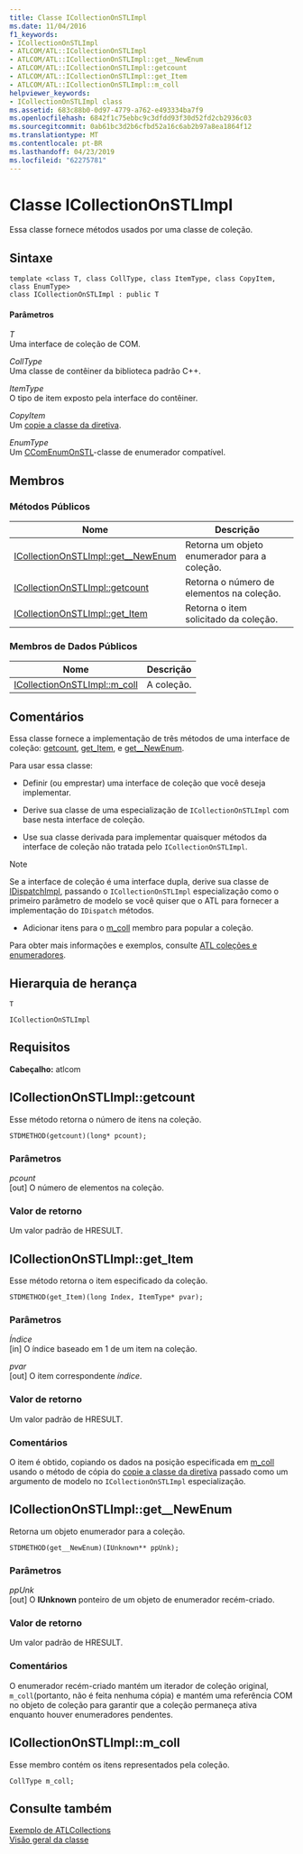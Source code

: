 ```yaml
---
title: Classe ICollectionOnSTLImpl
ms.date: 11/04/2016
f1_keywords:
- ICollectionOnSTLImpl
- ATLCOM/ATL::ICollectionOnSTLImpl
- ATLCOM/ATL::ICollectionOnSTLImpl::get__NewEnum
- ATLCOM/ATL::ICollectionOnSTLImpl::getcount
- ATLCOM/ATL::ICollectionOnSTLImpl::get_Item
- ATLCOM/ATL::ICollectionOnSTLImpl::m_coll
helpviewer_keywords:
- ICollectionOnSTLImpl class
ms.assetid: 683c88b0-0d97-4779-a762-e493334ba7f9
ms.openlocfilehash: 6842f1c75ebbc9c3dfdd93f30d52fd2cb2936c03
ms.sourcegitcommit: 0ab61bc3d2b6cfbd52a16c6ab2b97a8ea1864f12
ms.translationtype: MT
ms.contentlocale: pt-BR
ms.lasthandoff: 04/23/2019
ms.locfileid: "62275781"
---
```

# <a name="icollectiononstlimpl-class"></a>Classe ICollectionOnSTLImpl

Essa classe fornece métodos usados por uma classe de coleção.

## <a name="syntax"></a>Sintaxe

```
template <class T, class CollType, class ItemType, class CopyItem, class EnumType>
class ICollectionOnSTLImpl : public T
```

#### <a name="parameters"></a>Parâmetros

*T*<br/>
Uma interface de coleção de COM.

*CollType*<br/>
Uma classe de contêiner da biblioteca padrão C++.

*ItemType*<br/>
O tipo de item exposto pela interface do contêiner.

*CopyItem*<br/>
Um [copie a classe da diretiva](../../atl/atl-copy-policy-classes.md).

*EnumType*<br/>
Um [CComEnumOnSTL](../../atl/reference/ccomenumonstl-class.md)-classe de enumerador compatível.

## <a name="members"></a>Membros

### <a name="public-methods"></a>Métodos Públicos

|Nome|Descrição|
|----------|-----------------|
|[ICollectionOnSTLImpl::get__NewEnum](#newenum)|Retorna um objeto enumerador para a coleção.|
|[ICollectionOnSTLImpl::getcount](#get_count)|Retorna o número de elementos na coleção.|
|[ICollectionOnSTLImpl::get_Item](#get_item)|Retorna o item solicitado da coleção.|

### <a name="public-data-members"></a>Membros de Dados Públicos

|Nome|Descrição|
|----------|-----------------|
|[ICollectionOnSTLImpl::m_coll](#m_coll)|A coleção.|

## <a name="remarks"></a>Comentários

Essa classe fornece a implementação de três métodos de uma interface de coleção: [getcount](#get_count), [get_Item](#get_item), e [get__NewEnum](#newenum).

Para usar essa classe:

- Definir (ou emprestar) uma interface de coleção que você deseja implementar.

- Derive sua classe de uma especialização de `ICollectionOnSTLImpl` com base nesta interface de coleção.

- Use sua classe derivada para implementar quaisquer métodos da interface de coleção não tratada pelo `ICollectionOnSTLImpl`.

> [!NOTE]
>  Se a interface de coleção é uma interface dupla, derive sua classe de [IDispatchImpl](../../atl/reference/idispatchimpl-class.md), passando o `ICollectionOnSTLImpl` especialização como o primeiro parâmetro de modelo se você quiser que o ATL para fornecer a implementação do `IDispatch` métodos.

- Adicionar itens para o [m_coll](#m_coll) membro para popular a coleção.

Para obter mais informações e exemplos, consulte [ATL coleções e enumeradores](../../atl/atl-collections-and-enumerators.md).

## <a name="inheritance-hierarchy"></a>Hierarquia de herança

`T`

`ICollectionOnSTLImpl`

## <a name="requirements"></a>Requisitos

**Cabeçalho:** atlcom

##  <a name="get_count"></a>  ICollectionOnSTLImpl::getcount

Esse método retorna o número de itens na coleção.

```
STDMETHOD(getcount)(long* pcount);
```

### <a name="parameters"></a>Parâmetros

*pcount*<br/>
[out] O número de elementos na coleção.

### <a name="return-value"></a>Valor de retorno

Um valor padrão de HRESULT.

##  <a name="get_item"></a>  ICollectionOnSTLImpl::get_Item

Esse método retorna o item especificado da coleção.

```
STDMETHOD(get_Item)(long Index, ItemType* pvar);
```

### <a name="parameters"></a>Parâmetros

*Índice*<br/>
[in] O índice baseado em 1 de um item na coleção.

*pvar*<br/>
[out] O item correspondente *índice*.

### <a name="return-value"></a>Valor de retorno

Um valor padrão de HRESULT.

### <a name="remarks"></a>Comentários

O item é obtido, copiando os dados na posição especificada em [m_coll](#m_coll) usando o método de cópia do [copie a classe da diretiva](../../atl/atl-copy-policy-classes.md) passado como um argumento de modelo no `ICollectionOnSTLImpl` especialização.

##  <a name="newenum"></a>  ICollectionOnSTLImpl::get__NewEnum

Retorna um objeto enumerador para a coleção.

```
STDMETHOD(get__NewEnum)(IUnknown** ppUnk);
```

### <a name="parameters"></a>Parâmetros

*ppUnk*<br/>
[out] O **IUnknown** ponteiro de um objeto de enumerador recém-criado.

### <a name="return-value"></a>Valor de retorno

Um valor padrão de HRESULT.

### <a name="remarks"></a>Comentários

O enumerador recém-criado mantém um iterador de coleção original, `m_coll`(portanto, não é feita nenhuma cópia) e mantém uma referência COM no objeto de coleção para garantir que a coleção permaneça ativa enquanto houver enumeradores pendentes.

##  <a name="m_coll"></a>  ICollectionOnSTLImpl::m_coll

Esse membro contém os itens representados pela coleção.

```
CollType m_coll;
```

## <a name="see-also"></a>Consulte também

[Exemplo de ATLCollections](../../overview/visual-cpp-samples.md)<br/>
[Visão geral da classe](../../atl/atl-class-overview.md)
